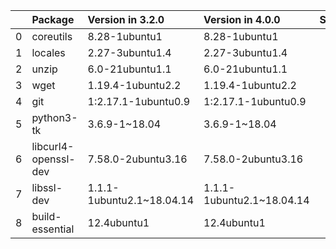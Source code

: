 <!-- markdown-link-check-disable -->

|    | Package              | Version in 3.2.0          | Version in 4.0.0          | Status   |
|---:|:---------------------|:--------------------------|:--------------------------|:---------|
|  0 | coreutils            | 8.28-1ubuntu1             | 8.28-1ubuntu1             |          |
|  1 | locales              | 2.27-3ubuntu1.4           | 2.27-3ubuntu1.4           |          |
|  2 | unzip                | 6.0-21ubuntu1.1           | 6.0-21ubuntu1.1           |          |
|  3 | wget                 | 1.19.4-1ubuntu2.2         | 1.19.4-1ubuntu2.2         |          |
|  4 | git                  | 1:2.17.1-1ubuntu0.9       | 1:2.17.1-1ubuntu0.9       |          |
|  5 | python3-tk           | 3.6.9-1~18.04             | 3.6.9-1~18.04             |          |
|  6 | libcurl4-openssl-dev | 7.58.0-2ubuntu3.16        | 7.58.0-2ubuntu3.16        |          |
|  7 | libssl-dev           | 1.1.1-1ubuntu2.1~18.04.14 | 1.1.1-1ubuntu2.1~18.04.14 |          |
|  8 | build-essential      | 12.4ubuntu1               | 12.4ubuntu1               |          |